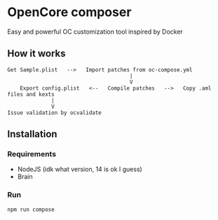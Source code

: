 # OpenCore composer
Easy and powerful OC customization tool inspired by Docker

## How it works

```
Get Sample.plist   -->   Import patches from oc-compose.yml
                                       |
                                       V
    Export config.plist   <--   Compile patches   -->   Copy .aml files and kexts
              |
              V
Issue validation by ocvalidate
```

## Installation

### Requirements

- NodeJS (idk what version, 14 is ok I guess)
- Brain

### Run

```shell
npm run compose
```